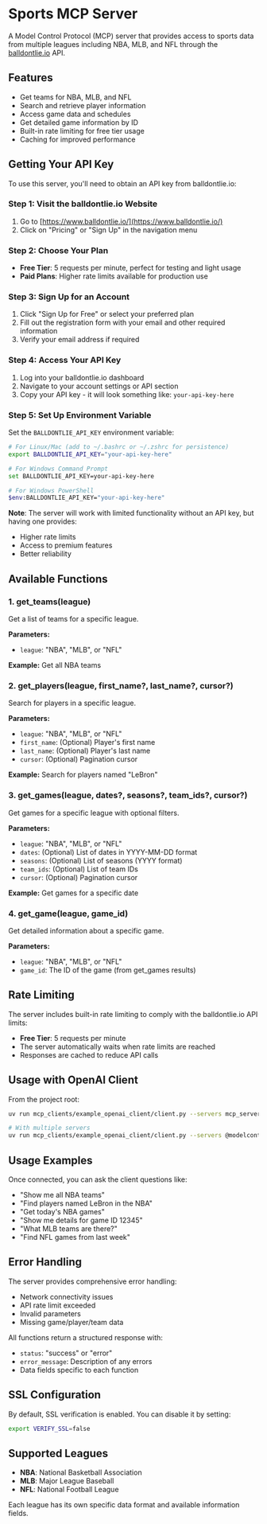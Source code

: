 # Sports MCP Server

A Model Control Protocol (MCP) server that provides access to sports data from multiple leagues including NBA, MLB, and NFL through the [balldontlie.io](https://www.balldontlie.io/) API.

## Features

- Get teams for NBA, MLB, and NFL
- Search and retrieve player information
- Access game data and schedules
- Get detailed game information by ID
- Built-in rate limiting for free tier usage
- Caching for improved performance

## Getting Your API Key

To use this server, you'll need to obtain an API key from balldontlie.io:

### Step 1: Visit the balldontlie.io Website
1. Go to [https://www.balldontlie.io/](https://www.balldontlie.io/)
2. Click on "Pricing" or "Sign Up" in the navigation menu

### Step 2: Choose Your Plan
- **Free Tier**: 5 requests per minute, perfect for testing and light usage
- **Paid Plans**: Higher rate limits available for production use

### Step 3: Sign Up for an Account
1. Click "Sign Up for Free" or select your preferred plan
2. Fill out the registration form with your email and other required information
3. Verify your email address if required

### Step 4: Access Your API Key
1. Log into your balldontlie.io dashboard
2. Navigate to your account settings or API section
3. Copy your API key - it will look something like: `your-api-key-here`

### Step 5: Set Up Environment Variable
Set the `BALLDONTLIE_API_KEY` environment variable:

```bash
# For Linux/Mac (add to ~/.bashrc or ~/.zshrc for persistence)
export BALLDONTLIE_API_KEY="your-api-key-here"

# For Windows Command Prompt
set BALLDONTLIE_API_KEY=your-api-key-here

# For Windows PowerShell
$env:BALLDONTLIE_API_KEY="your-api-key-here"
```

**Note**: The server will work with limited functionality without an API key, but having one provides:
- Higher rate limits
- Access to premium features
- Better reliability

## Available Functions

### 1. get_teams(league)
Get a list of teams for a specific league.

**Parameters:**
- `league`: "NBA", "MLB", or "NFL"

**Example:** Get all NBA teams

### 2. get_players(league, first_name?, last_name?, cursor?)
Search for players in a specific league.

**Parameters:**
- `league`: "NBA", "MLB", or "NFL"
- `first_name`: (Optional) Player's first name
- `last_name`: (Optional) Player's last name
- `cursor`: (Optional) Pagination cursor

**Example:** Search for players named "LeBron"

### 3. get_games(league, dates?, seasons?, team_ids?, cursor?)
Get games for a specific league with optional filters.

**Parameters:**
- `league`: "NBA", "MLB", or "NFL"
- `dates`: (Optional) List of dates in YYYY-MM-DD format
- `seasons`: (Optional) List of seasons (YYYY format)
- `team_ids`: (Optional) List of team IDs
- `cursor`: (Optional) Pagination cursor

**Example:** Get games for a specific date

### 4. get_game(league, game_id)
Get detailed information about a specific game.

**Parameters:**
- `league`: "NBA", "MLB", or "NFL"
- `game_id`: The ID of the game (from get_games results)

## Rate Limiting

The server includes built-in rate limiting to comply with the balldontlie.io API limits:

- **Free Tier**: 5 requests per minute
- The server automatically waits when rate limits are reached
- Responses are cached to reduce API calls

## Usage with OpenAI Client

From the project root:

```bash
uv run mcp_clients/example_openai_client/client.py --servers mcp_servers/sports/server.py

# With multiple servers
uv run mcp_clients/example_openai_client/client.py --servers @modelcontextprotocol/server-sequential-thinking mcp_servers/sports/server.py^BALLDONTLIE_API_KEY=your-api-key-here

```

## Usage Examples

Once connected, you can ask the client questions like:

- "Show me all NBA teams"
- "Find players named LeBron in the NBA"
- "Get today's NBA games"
- "Show me details for game ID 12345"
- "What MLB teams are there?"
- "Find NFL games from last week"

## Error Handling

The server provides comprehensive error handling:
- Network connectivity issues
- API rate limit exceeded
- Invalid parameters
- Missing game/player/team data

All functions return a structured response with:
- `status`: "success" or "error"
- `error_message`: Description of any errors
- Data fields specific to each function

## SSL Configuration

By default, SSL verification is enabled. You can disable it by setting:
```bash
export VERIFY_SSL=false
```

## Supported Leagues

- **NBA**: National Basketball Association
- **MLB**: Major League Baseball  
- **NFL**: National Football League

Each league has its own specific data format and available information fields.
